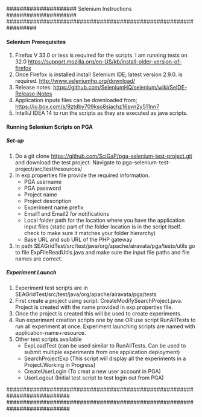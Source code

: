 ##################### Selenium Instructions #####################
#################################################################


#### Selenium Prerequisites
1. Firefox V 33.0 or less is required for the scripts. I am running tests on 32.0
	https://support.mozilla.org/en-US/kb/install-older-version-of-firefox
2. Once Firefox is installed install Selenium IDE; latest version 2.9.0. is required.
	http://www.seleniumhq.org/download/
3. Release notes: https://github.com/SeleniumHQ/selenium/wiki/SeIDE-Release-Notes 
4. Application inputs files can be downloaded from;
	https://iu.box.com/s/9ztdby709kso8siachz16svn2y511nn7  
5. IntelliJ IDEA 14 to run the scripts as they are executed as java scripts.

#### Running Selenium Scripts on PGA
##### Set-up
1. Do a git clone https://github.com/SciGaP/pga-selenium-test-project.git and download the test project.
Navigate to pga-selenium-test-project/src/test/resources/
2. In exp.properties file provide the required information.
	- PGA username
	- PGA password
	- Project name
	- Project description
	- Experiment name prefix
	- Email1 and Email2 for notifications
	- Local folder path for the location where you have the application input files (static part of the folder location is in the script itself. check to make sure it matches your folder hierarchy)	
	- Base URL and sub URL of the PHP gateway
3. In path SEAGridTest/src/test/java/org/apache/airavata/pga/tests/utils go to file ExpFileReadUtils.java and make sure the input file paths and file names are correct.

##### Experiment Launch
1. Experiment test scripts are in SEAGridTest/src/test/java/org/apache/airavata/pga/tests
2. First create a project using script: CreateModifySearchProject.java. Project is created with the name provided in exp.properties file.
3. Once the project is created this will be used to create experiments. 
4. Run experiment creation scripts one by one OR use script RunAllTests to run all experiment at once. Experiment launching scripts are named with application-name+resource.
5. Other test scripts available
	- ExpLoadTest (can be used similar to RunAllTests. Can be used to submit multiple experiments from one application deployment)
	- SearchProjectExp (This script will display all the experiments in a Project.Working in Progress)
	- CreateUserLogin (To creat a new user account in PGA)
	- UserLogout (Initial test script to test login out from PGA)


###########################################################################
###########################################################################


